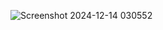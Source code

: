 ![Screenshot 2024-12-14 030552](https://github.com/user-attachments/assets/32a6bd2c-5f35-43a5-a651-6984decf7e0f)
